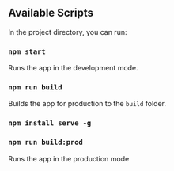 ## Available Scripts

In the project directory, you can run:

### `npm start`

Runs the app in the development mode.<br />

### `npm run build`

Builds the app for production to the `build` folder.<br />

### `npm install serve -g`
### `npm run build:prod`

Runs the app in the production mode

